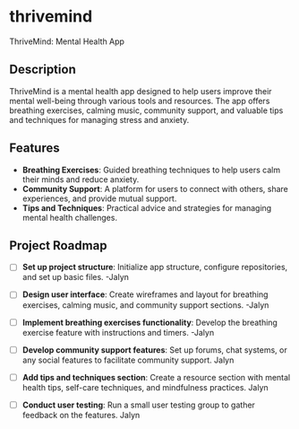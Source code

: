 # thrivemind
ThriveMind: Mental Health App
## Description
ThriveMind is a mental health app designed to help users improve their mental well-being through various tools and resources. The app offers breathing exercises, calming music, community support, and valuable tips and techniques for managing stress and anxiety.

## Features
- **Breathing Exercises**: Guided breathing techniques to help users calm their minds and reduce anxiety.
- **Community Support**: A platform for users to connect with others, share experiences, and provide mutual support.
- **Tips and Techniques**: Practical advice and strategies for managing mental health challenges.
  
## Project Roadmap



- [ ] **Set up project structure**: Initialize app structure, configure repositories, and set up basic files. -Jalyn
- [ ] **Design user interface**: Create wireframes and layout for breathing exercises, calming music, and community support sections. -Jalyn
- [ ] **Implement breathing exercises functionality**: Develop the breathing exercise feature with instructions and timers. -Jalyn
      



- [ ] **Develop community support features**: Set up forums, chat systems, or any social features to facilitate community support. Jalyn
- [ ] **Add tips and techniques section**: Create a resource section with mental health tips, self-care techniques, and mindfulness practices. Jalyn
- [ ] **Conduct user testing**: Run a small user testing group to gather feedback on the features. Jalyn

